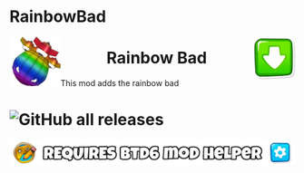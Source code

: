 # RainbowBad

<a href="https://github.com/Mattcy1/RainbowBad/releases/download/BTD6-Mods/RainbowBad.dll">
    <img align="left" alt="Icon" height="90" src="Icon.png">
    <img align="right" alt="Download" height="75" src="https://raw.githubusercontent.com/gurrenm3/BTD-Mod-Helper/master/BloonsTD6%20Mod%20Helper/Resources/DownloadBtn.png">
</a>

<h1 align="center">Rainbow Bad</h1>

This mod adds the rainbow bad

<h1 aling="left"><img alt="GitHub all releases" height="25" src="https://img.shields.io/github/downloads/Mattcy1/RainbowBad/total?label=Total%20Dowloads"></h1>

[![Requires BTD6 Mod Helper](https://raw.githubusercontent.com/gurrenm3/BTD-Mod-Helper/master/banner.png)](https://github.com/gurrenm3/BTD-Mod-Helper#readme)
